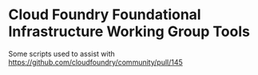 # Cloud Foundry Foundational Infrastructure Working Group Tools

Some scripts used to assist with https://github.com/cloudfoundry/community/pull/145
